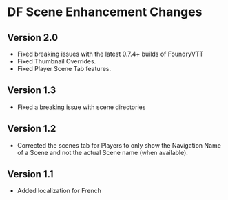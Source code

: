 # DF Scene Enhancement Changes

## Version 2.0
- Fixed breaking issues with the latest 0.7.4+ builds of FoundryVTT
- Fixed Thumbnail Overrides.
- Fixed Player Scene Tab features.

## Version 1.3
- Fixed a breaking issue with scene directories

## Version 1.2
- Corrected the scenes tab for Players to only show the Navigation Name of a Scene and not the actual Scene name (when available).

## Version 1.1
- Added localization for French
